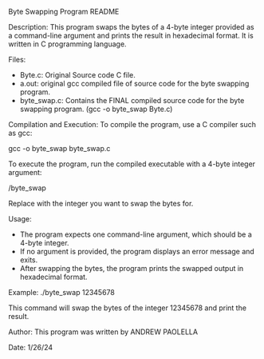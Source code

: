 Byte Swapping Program README

Description:
This program swaps the bytes of a 4-byte integer provided as a command-line argument and prints the result in hexadecimal format. It is written in C programming language.

Files:
- Byte.c: Original Source code C file.
- a.out: original gcc compiled file of source code for the byte swapping program.
- byte_swap.c: Contains the FINAL compiled source code for the byte swapping program. (gcc -o byte_swap Byte.c)

Compilation and Execution:
To compile the program, use a C compiler such as gcc:

gcc -o byte_swap byte_swap.c

To execute the program, run the compiled executable with a 4-byte integer argument:

/byte_swap <integer>

Replace <integer> with the integer you want to swap the bytes for.

Usage:
- The program expects one command-line argument, which should be a 4-byte integer.
- If no argument is provided, the program displays an error message and exits.
- After swapping the bytes, the program prints the swapped output in hexadecimal format.

Example:   ./byte_swap 12345678

This command will swap the bytes of the integer 12345678 and print the result.

Author:
This program was written by ANDREW PAOLELLA

Date:
1/26/24



